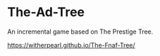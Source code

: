 # The-Ad-Tree

An incremental game based on The Prestige Tree.

https://witherpearl.github.io/The-Fnaf-Tree/
